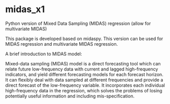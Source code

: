# midas_x1
Python version of Mixed Data Sampling (MIDAS) regression (allow for multivariate MIDAS)

This package is developed based on midaspy. This version can be used for MIDAS regression and multivariate MIDAS regression.

A brief introduction to MIDAS model:

Mixed-data sampling (MIDAS) model is a direct forecasting tool which can relate future low-frequency data with current and lagged high-frequency indicators, and yield different forecasting models for each forecast horizon. It can flexibly deal with data sampled at different frequencies and provide a direct forecast of the low-frequency variable. It incorporates each individual high-frequency data in the regression, which solves the problems of losing potentially useful information and including mis-specification.
